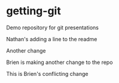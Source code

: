 getting-git
===========

Demo repository for git presentations

Nathan's adding a line to the readme

Another change



Brien is making another change to the repo

This is Brien's conflicting change
